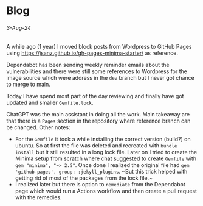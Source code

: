 # Blog

###### 3-Aug-24

A while ago (1 year) I moved block posts from Wordpress to GitHub Pages using https://jsanz.github.io/gh-pages-minima-starter/ as reference.

Dependabot has been sending weekly reminder emails about the vulnerabilities and there were still some references to Wordpress for the image source which were address in the `dev` branch but I never got chance to merge to main.

Today I have spend most part of the day reviewing and finally have got updated and smaller `Gemfile.lock`.

ChatGPT was the main assistant in doing all the work. Main takeaway are that there is a `Pages` section in the repository where reference branch can be changed. Other notes:

- For the `Gemfile` it took a while installing the correct version (build?) on ubuntu. So at first the file was deleted and recreated with `bundle install` but it still resulted in a long lock file. Later on I tried to create the Minima setup from scratch where chat suggested to create `Gemfile` with `gem "minima", "~> 2.5"`. Once done I realized the original file had `gem 'github-pages', group: :jekyll_plugins`. ~But this trick helped with getting rid of most of the packages from the lock file.~
- I realized later but there is option to `remediate` from the Dependabot page which would run a Actions workflow and then create a pull request with the remedies.
